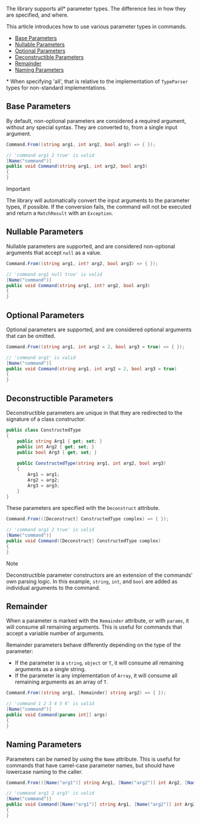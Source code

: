 The library supports all* parameter types. The difference lies in how they are specified, and where.

This article introduces how to use various parameter types in commands.

- [Base Parameters](#base-parameters)
- [Nullable Parameters](#nullable-parameters)
- [Optional Parameters](#optional-parameters)
- [Deconstructible Parameters](#complex-parameters)
- [Remainder](#remainder)
- [Naming Parameters](#naming-parameters)

\* When specifying 'all', that is relative to the implementation of `TypeParser` types for non-standard implementations.

## Base Parameters

By default, non-optional parameters are considered a required argument, without any special syntax. They are converted to, from a single input argument.

```cs
Command.From((string arg1, int arg2, bool arg3) => { });
```
```cs
// 'command arg1 2 true' is valid
[Name("command")]
public void Command(string arg1, int arg2, bool arg3)
{
}
```

> [!IMPORTANT] 
> The library will automatically convert the input arguments to the parameter types, if possible. 
> If the conversion fails, the command will not be executed and return a `MatchResult` with an `Exception`.

## Nullable Parameters

Nullable parameters are supported, and are considered non-optional arguments that accept `null` as a value.

```cs
Command.From((string arg1, int? arg2, bool arg3) => { });
```
```cs
// 'command arg1 null true' is valid
[Name("command")]
public void Command(string arg1, int? arg2, bool arg3)
{
}
```

## Optional Parameters

Optional parameters are supported, and are considered optional arguments that can be omitted. 

```cs
Command.From((string arg1, int arg2 = 2, bool arg3 = true) => { });
```
```cs
// 'command arg1' is valid
[Name("command")]
public void Command(string arg1, int arg2 = 2, bool arg3 = true)
{
}
```

## Deconstructible Parameters

Deconstructible parameters are unique in that they are redirected to the signature of a class constructor:

```cs
public class ConstructedType
{
    public string Arg1 { get; set; }
    public int Arg2 { get; set; }
    public bool Arg3 { get; set; }
    
    public ConstructedType(string arg1, int arg2, bool arg3)
    {
        Arg1 = arg1;
        Arg2 = arg2;
        Arg3 = arg3;
    }
}
```

These parameters are specified with the `Deconstruct` attribute.

```cs
Command.From(([Deconstruct] ConstructedType complex) => { });
```
```cs
// 'command arg1 2 true' is valid
[Name("command")]
public void Command([Deconstruct] ConstructedType complex)
{
}
```

> [!NOTE]
> Deconstructible parameter constructors are an extension of the commands' own parsing logic. 
> In this example, `string`, `int`, and `bool` are added as individual arguments to the command.

## Remainder

When a parameter is marked with the `Remainder` attribute, or with `params`, it will consume all remaining arguments. This is useful for commands that accept a variable number of arguments.

Remainder parameters behave differently depending on the type of the parameter:

- If the parameter is a `string`, `object` or `T`, it will consume all remaining arguments as a single string.
- If the parameter is any implementation of `Array`, it will consume all remaining arguments as an array of `T`.

```cs
Command.From((string arg1, [Remainder] string arg2) => { });
```
```cs
// 'command 1 2 3 4 5 6' is valid
[Name("command")]
public void Command(params int[] args)
{
}
```

## Naming Parameters

Parameters can be named by using the `Name` attribute. This is useful for commands that have camel-case parameter names, but should have lowercase naming to the caller.

```cs
Command.From(([Name("arg1")] string Arg1, [Name("arg2")] int Arg2, [Name("arg3")] bool Arg3) => { });
```
```cs
// 'command arg1 2 arg3' is valid
[Name("command")]
public void Command([Name("arg1")] string Arg1, [Name("arg2")] int Arg2, [Name("arg3")] bool Arg3)
{   
}
```